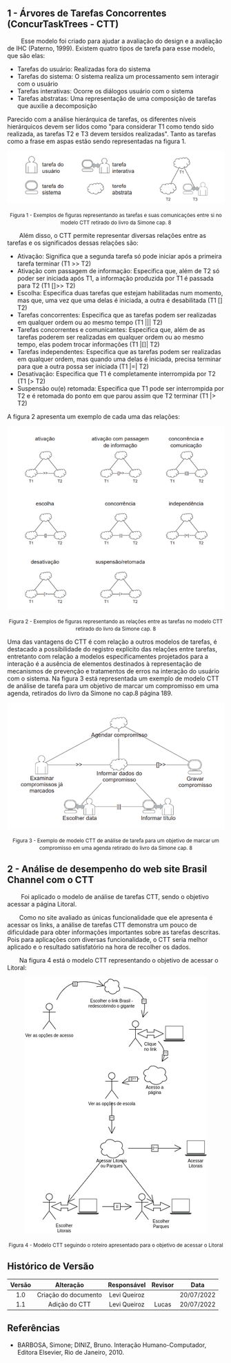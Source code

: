 ## 1 - Árvores de Tarefas Concorrentes (ConcurTaskTrees - CTT)

&emsp;&emsp; Esse modelo foi criado para ajudar a avaliação do design e a avaliação de IHC (Paterno, 1999). Existem quatro tipos de tarefa para esse modelo, que são elas:
- Tarefas do usuário: Realizadas fora do sistema
- Tarefas do sistema: O sistema realiza um processamento sem interagir com o usuário
- Tarefas interativas: Ocorre os diálogos usuário com o sistema
- Tarefas abstratas: Uma representação de uma composição de tarefas que auxilie a decomposição

Parecido com a análise hierárquica de tarefas, os diferentes níveis hierárquicos devem ser lidos como "para considerar T1 como tendo sido realizada, as tarefas T2 e T3 devem tersidos realizadas". Tanto as tarefas como a frase em aspas estão sendo representadas na figura 1.

<center>

![Exemplos de figuras representando as tarefas e suas comunicações entre si no modelo CTT](../../assets/analiseTarefas_goms_ctt/exemplo_de_fiduras_ctt.PNG "Exemplos de figuras representando as tarefas e suas comunicações entre si no modelo CTT")

</center>

<small><center>Figura 1 - Exemplos de figuras representando as tarefas e suas comunicações entre si no modelo CTT retirado do livro da Simone cap. 8</center></small>

&emsp;&emsp;Além disso, o CTT permite representar diversas relações entre as tarefas e os significados dessas relações são:

- Ativação: Significa que a segunda tarefa só pode iniciar após a primeira tarefa terminar (T1 >> T2)
- Ativação com passagem de informação: Especifica que, além de T2 só poder ser iniciada após T1, a informação produzida por T1 é passada para T2 (T1 []>> T2)
- Escolha: Especifica duas tarefas que estejam habilitadas num momento, mas que, uma vez que uma delas é iniciada, a outra é desabilitada (T1 [] T2)
- Tarefas concorrentes: Especifica que as tarefas podem ser realizadas em qualquer ordem ou ao mesmo tempo (T1 ||| T2)
- Tarefas concorrentes e comunicantes: Especifica que, além de as tarefas poderem ser realizadas em qualquer ordem ou ao mesmo tempo, elas podem trocar informações (T1 |[]| T2)
- Tarefas independentes: Especifica que as tarefas podem ser realizadas em qualquer ordem, mas quando uma delas é iniciada, precisa terminar para que a outra possa ser iniciada (T1 |=| T2)
- Desativação: Especifica que T1 é completamente interrompida por T2 (T1 [> T2)
- Suspensão ou(e) retomada: Especifica que T1 pode ser interrompida por T2 e é retomada do ponto em que parou assim que T2 terminar (T1 |> T2)

  
A figura 2 apresenta um exemplo de cada uma das relações:

<center>

![Exemplos de figuras representando as relações entre as tarefas no modelo CTT](../../assets/analiseTarefas_goms_ctt/exemplo_de_relacoes_ctt.PNG "Exemplos de figuras representando as relações entre as tarefas no modelo CTT")

</center>

<small><center>Figura 2 - Exemplos de figuras representando as relações entre as tarefas no modelo CTT retirado do livro da Simone cap. 8</center></small>

Uma das vantagens do CTT é com relação a outros modelos de tarefas, é destacado a possibilidade do registro explícito das relações entre tarefas, entretanto com relação a modelos especificamentes projetados para a interação é a ausência de elementos destinados à representação de mecanismos de prevenção e tratamentos de erros na interação do usuário com o sistema. Na figura 3 está representada um exemplo de modelo CTT de análise de tarefa para um objetivo de marcar um compromisso em uma agenda, retirados do livro da Simone no cap.8 página 189.

<center>

![EExemplo de modelo CTT de análise de tarefa para um objetivo de marcar um compromisso em uma agenda](../../assets/analiseTarefas_goms_ctt/exemplo_ctt_completo.PNG "Exemplo de modelo CTT de análise de tarefa para um objetivo de marcar um compromisso em uma agenda")

</center>

<small><center>Figura 3 - Exemplo de modelo CTT de análise de tarefa para um objetivo de marcar um compromisso em uma agenda retirado do livro da Simone cap. 8</center></small>

## 2 - Análise de desempenho do web site Brasil Channel com o CTT

&emsp;&emsp; Foi aplicado o modelo de análise de tarefas CTT, sendo o objetivo acessar a página Litoral.

&emsp;&emsp;Como no site avaliado as únicas funcionalidade que ele apresenta é acessar os links, a análise de tarefas CTT demonstra um pouco de dificuldade para obter informações importantes sobre as tarefas descritas. Pois para aplicações com diversas funcionalidade, o CTT seria melhor aplicado e o resultado satisfatório na hora de recolher os dados.  

&emsp;&emsp;Na figura 4 está o modelo CTT representando o objetivo de acessar o Litoral:

<center>

![Modelo CTT representando o objetivo de acessar o Litoral](../../assets/analiseTarefas_goms_ctt/aplicacao_ctt_site.drawio.png)

</center>

<small><center>Figura 4 - Modelo CTT seguindo o roteiro apresentado para o objetivo de acessar o Litoral</center></small>

## Histórico de Versão

| Versão |                Alteração               | Responsável |         Revisor        |  Data |
|:------:|:--------------------------------------:|:-----------:|:----------------------:|:-----:|
|   1.0  | Criação do documento |    Levi Queiroz   |   | 20/07/2022 |
|   1.1  | Adição do CTT |   Levi Queiroz   | Lucas | 20/07/2022 |

## Referências

- BARBOSA, Simone; DINIZ, Bruno. Interação Humano-Computador, Editora Elsevier, Rio de Janeiro, 2010.